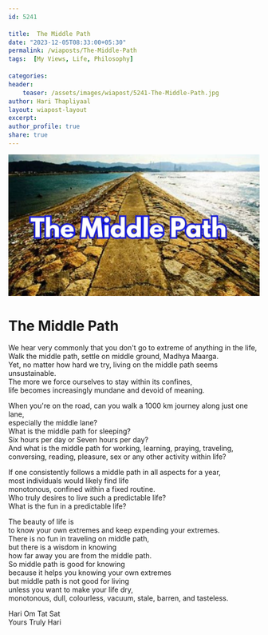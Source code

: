 ```yaml
---        
id: 5241        
      
title:  The Middle Path          
date: "2023-12-05T08:33:00+05:30"        
permalink: /wiaposts/The-Middle-Path      
tags:  [My Views, Life, Philosophy]         
        
categories:        
header:        
    teaser: /assets/images/wiapost/5241-The-Middle-Path.jpg        
author: Hari Thapliyaal        
layout: wiapost-layout
excerpt:        
author_profile: true        
share: true        
---        
```


![The Middle Path](/assets/images/wiapost/5241-The-Middle-Path.jpg)    
    
# The Middle Path   
   
We hear very commonly that you don't go to extreme of anything in the life,    
Walk the middle path, settle on middle ground, Madhya Maarga.    
Yet, no matter how hard we try, living on the middle path seems unsustainable.    
The more we force ourselves to stay within its confines,    
life becomes increasingly mundane and devoid of meaning.   
   
When you're on the road, can you walk a 1000 km journey along just one lane,    
especially the middle lane?    
What is the middle path for sleeping?    
Six hours per day or Seven hours per day?    
And what is the middle path for working, learning, praying, traveling,    
conversing, reading, pleasure, sex or any other activity within life?    
   
If one consistently follows a middle path in all aspects for a year,    
most individuals would likely find life    
monotonous, confined within a fixed routine.    
Who truly desires to live such a predictable life?   
What is the fun in a predictable life?   
   
The beauty of life is    
to know your own extremes and keep expending your extremes.    
There is no fun in traveling on middle path,    
but there is a wisdom in knowing    
how far away you are from the middle path.    
So middle path is good for knowing    
because it helps you knowing your own extremes    
but middle path is not good for living    
unless you want to make your life dry,    
monotonous, dull, colourless, vacuum, stale, barren, and tasteless.   

Hari Om Tat Sat   
Yours Truly Hari